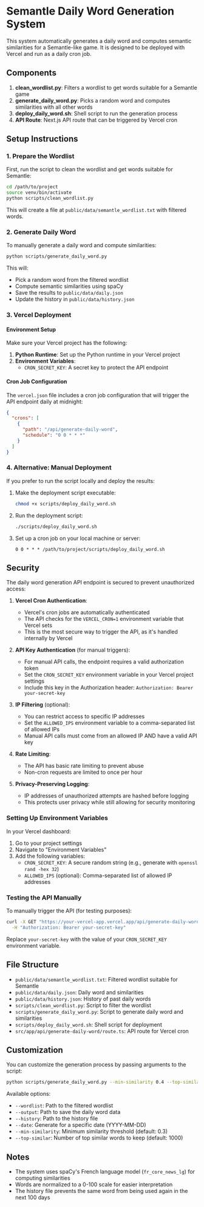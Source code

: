 # Semantle Daily Word Generation System

This system automatically generates a daily word and computes semantic similarities for a Semantle-like game. It is designed to be deployed with Vercel and run as a daily cron job.

## Components

1. **clean_wordlist.py**: Filters a wordlist to get words suitable for a Semantle game
2. **generate_daily_word.py**: Picks a random word and computes similarities with all other words
3. **deploy_daily_word.sh**: Shell script to run the generation process
4. **API Route**: Next.js API route that can be triggered by Vercel cron

## Setup Instructions

### 1. Prepare the Wordlist

First, run the script to clean the wordlist and get words suitable for Semantle:

```bash
cd /path/to/project
source venv/bin/activate
python scripts/clean_wordlist.py
```

This will create a file at `public/data/semantle_wordlist.txt` with filtered words.

### 2. Generate Daily Word

To manually generate a daily word and compute similarities:

```bash
python scripts/generate_daily_word.py
```

This will:
- Pick a random word from the filtered wordlist
- Compute semantic similarities using spaCy
- Save the results to `public/data/daily.json`
- Update the history in `public/data/history.json`

### 3. Vercel Deployment

#### Environment Setup

Make sure your Vercel project has the following:

1. **Python Runtime**: Set up the Python runtime in your Vercel project
2. **Environment Variables**:
   - `CRON_SECRET_KEY`: A secret key to protect the API endpoint

#### Cron Job Configuration

The `vercel.json` file includes a cron job configuration that will trigger the API endpoint daily at midnight:

```json
{
  "crons": [
    {
      "path": "/api/generate-daily-word",
      "schedule": "0 0 * * *"
    }
  ]
}
```

### 4. Alternative: Manual Deployment

If you prefer to run the script locally and deploy the results:

1. Make the deployment script executable:
   ```bash
   chmod +x scripts/deploy_daily_word.sh
   ```

2. Run the deployment script:
   ```bash
   ./scripts/deploy_daily_word.sh
   ```

3. Set up a cron job on your local machine or server:
   ```
   0 0 * * * /path/to/project/scripts/deploy_daily_word.sh
   ```

## Security

The daily word generation API endpoint is secured to prevent unauthorized access:

1. **Vercel Cron Authentication**: 
   - Vercel's cron jobs are automatically authenticated
   - The API checks for the `VERCEL_CRON=1` environment variable that Vercel sets
   - This is the most secure way to trigger the API, as it's handled internally by Vercel

2. **API Key Authentication** (for manual triggers):
   - For manual API calls, the endpoint requires a valid authorization token
   - Set the `CRON_SECRET_KEY` environment variable in your Vercel project settings
   - Include this key in the Authorization header: `Authorization: Bearer your-secret-key`

3. **IP Filtering** (optional):
   - You can restrict access to specific IP addresses
   - Set the `ALLOWED_IPS` environment variable to a comma-separated list of allowed IPs
   - Manual API calls must come from an allowed IP AND have a valid API key

4. **Rate Limiting**:
   - The API has basic rate limiting to prevent abuse
   - Non-cron requests are limited to once per hour

5. **Privacy-Preserving Logging**:
   - IP addresses of unauthorized attempts are hashed before logging
   - This protects user privacy while still allowing for security monitoring

### Setting Up Environment Variables

In your Vercel dashboard:
1. Go to your project settings
2. Navigate to "Environment Variables"
3. Add the following variables:
   - `CRON_SECRET_KEY`: A secure random string (e.g., generate with `openssl rand -hex 32`)
   - `ALLOWED_IPS` (optional): Comma-separated list of allowed IP addresses

### Testing the API Manually

To manually trigger the API (for testing purposes):

```bash
curl -X GET "https://your-vercel-app.vercel.app/api/generate-daily-word" \
  -H "Authorization: Bearer your-secret-key"
```

Replace `your-secret-key` with the value of your `CRON_SECRET_KEY` environment variable.

## File Structure

- `public/data/semantle_wordlist.txt`: Filtered wordlist suitable for Semantle
- `public/data/daily.json`: Daily word and similarities
- `public/data/history.json`: History of past daily words
- `scripts/clean_wordlist.py`: Script to filter the wordlist
- `scripts/generate_daily_word.py`: Script to generate daily word and similarities
- `scripts/deploy_daily_word.sh`: Shell script for deployment
- `src/app/api/generate-daily-word/route.ts`: API route for Vercel cron

## Customization

You can customize the generation process by passing arguments to the script:

```bash
python scripts/generate_daily_word.py --min-similarity 0.4 --top-similar 500
```

Available options:
- `--wordlist`: Path to the filtered wordlist
- `--output`: Path to save the daily word data
- `--history`: Path to the history file
- `--date`: Generate for a specific date (YYYY-MM-DD)
- `--min-similarity`: Minimum similarity threshold (default: 0.3)
- `--top-similar`: Number of top similar words to keep (default: 1000)

## Notes

- The system uses spaCy's French language model (`fr_core_news_lg`) for computing similarities
- Words are normalized to a 0-100 scale for easier interpretation
- The history file prevents the same word from being used again in the next 100 days
